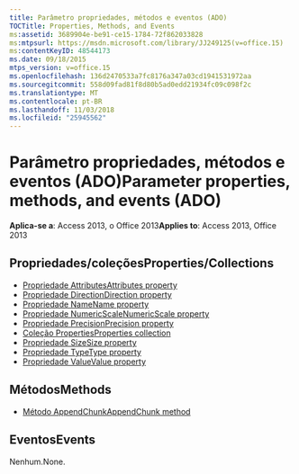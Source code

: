 ```yaml
---
title: Parâmetro propriedades, métodos e eventos (ADO)
TOCTitle: Properties, Methods, and Events
ms:assetid: 3689904e-be91-ce15-1784-72f862033828
ms:mtpsurl: https://msdn.microsoft.com/library/JJ249125(v=office.15)
ms:contentKeyID: 48544173
ms.date: 09/18/2015
mtps_version: v=office.15
ms.openlocfilehash: 136d2470533a7fc8176a347a03cd1941531972aa
ms.sourcegitcommit: 558d09fad81f8d80b5ad0edd21934fc09c098f2c
ms.translationtype: MT
ms.contentlocale: pt-BR
ms.lasthandoff: 11/03/2018
ms.locfileid: "25945562"
---
```

# <a name="parameter-properties-methods-and-events-ado"></a><span data-ttu-id="50a97-102">Parâmetro propriedades, métodos e eventos (ADO)</span><span class="sxs-lookup"><span data-stu-id="50a97-102">Parameter properties, methods, and events (ADO)</span></span>

<span data-ttu-id="50a97-103">**Aplica-se a**: Access 2013, o Office 2013</span><span class="sxs-lookup"><span data-stu-id="50a97-103">**Applies to**: Access 2013, Office 2013</span></span>

## <a name="propertiescollections"></a><span data-ttu-id="50a97-104">Propriedades/coleções</span><span class="sxs-lookup"><span data-stu-id="50a97-104">Properties/Collections</span></span>

- [<span data-ttu-id="50a97-105">Propriedade Attributes</span><span class="sxs-lookup"><span data-stu-id="50a97-105">Attributes property</span></span>](attributes-property-ado.md)
- [<span data-ttu-id="50a97-106">Propriedade Direction</span><span class="sxs-lookup"><span data-stu-id="50a97-106">Direction property</span></span>](direction-property-ado.md)
- [<span data-ttu-id="50a97-107">Propriedade Name</span><span class="sxs-lookup"><span data-stu-id="50a97-107">Name property</span></span>](name-property-ado.md)
- [<span data-ttu-id="50a97-108">Propriedade NumericScale</span><span class="sxs-lookup"><span data-stu-id="50a97-108">NumericScale property</span></span>](numericscale-property-ado.md)
- [<span data-ttu-id="50a97-109">Propriedade Precision</span><span class="sxs-lookup"><span data-stu-id="50a97-109">Precision property</span></span>](precision-property-ado.md)
- [<span data-ttu-id="50a97-110">Coleção Properties</span><span class="sxs-lookup"><span data-stu-id="50a97-110">Properties collection</span></span>](properties-collection-ado.md)
- [<span data-ttu-id="50a97-111">Propriedade Size</span><span class="sxs-lookup"><span data-stu-id="50a97-111">Size property</span></span>](size-property-ado.md)
- [<span data-ttu-id="50a97-112">Propriedade Type</span><span class="sxs-lookup"><span data-stu-id="50a97-112">Type property</span></span>](type-property-ado.md)
- [<span data-ttu-id="50a97-113">Propriedade Value</span><span class="sxs-lookup"><span data-stu-id="50a97-113">Value property</span></span>](value-property-ado.md)


## <a name="methods"></a><span data-ttu-id="50a97-114">Métodos</span><span class="sxs-lookup"><span data-stu-id="50a97-114">Methods</span></span>

- [<span data-ttu-id="50a97-115">Método AppendChunk</span><span class="sxs-lookup"><span data-stu-id="50a97-115">AppendChunk method</span></span>](appendchunk-method-ado.md)

## <a name="events"></a><span data-ttu-id="50a97-116">Eventos</span><span class="sxs-lookup"><span data-stu-id="50a97-116">Events</span></span>

<span data-ttu-id="50a97-117">Nenhum.</span><span class="sxs-lookup"><span data-stu-id="50a97-117">None.</span></span>

